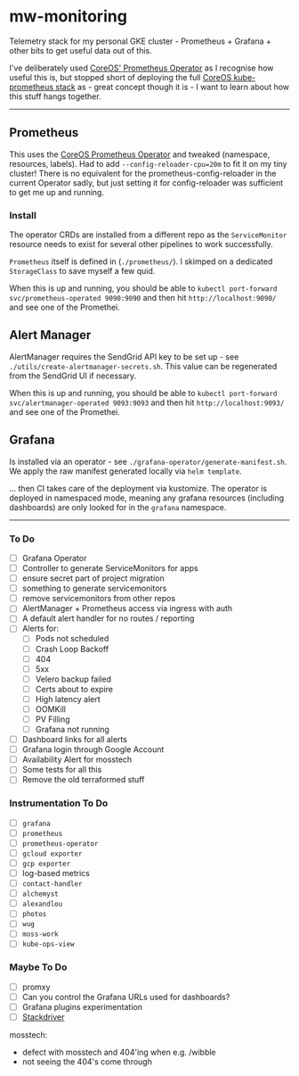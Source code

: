 # mw-monitoring

Telemetry stack for my personal GKE cluster - Prometheus + Grafana + other bits to get useful data out of this.

I've deliberately used [CoreOS' Prometheus Operator](https://github.com/coreos/prometheus-operator) as I recognise how useful this is, but stopped short of deploying the full [CoreOS kube-prometheus stack](https://github.com/coreos/kube-prometheus) as - great concept though it is - I want to learn about how this stuff hangs together.

---

## Prometheus

This uses the [CoreOS Prometheus Operator](https://github.com/coreos/prometheus-operator/blob/master/bundle.yaml) and tweaked (namespace, resources, labels). Had to add `--config-reloader-cpu=20m` to fit it on my tiny cluster! There is no equivalent for the prometheus-config-reloader in the current Operator sadly, but just setting it for config-reloader was sufficient to get me up and running.

### Install

The operator CRDs are installed from a different repo as the `ServiceMonitor` resource needs to exist for several other pipelines to work successfully.

`Prometheus` itself is defined in (`./prometheus/`). I skimped on a dedicated `StorageClass` to save myself a few quid.

When this is up and running, you should be able to `kubectl port-forward svc/prometheus-operated 9090:9090` and then hit `http://localhost:9090/` and see one of the Promethei.

## Alert Manager

AlertManager requires the SendGrid API key to be set up - see `./utils/create-alertmanager-secrets.sh`. This value can be regenerated from the SendGrid UI if necessary.

When this is up and running, you should be able to `kubectl port-forward svc/alertmanager-operated 9093:9093` and then hit `http://localhost:9093/` and see one of the Promethei.

## Grafana

Is installed via an operator - see `./grafana-operator/generate-manifest.sh`. We apply the raw manifest generated locally via `helm template`.

... then CI takes care of the deployment via kustomize. The operator is deployed in namespaced mode, meaning any grafana resources (including dashboards) are only looked for in the `grafana` namespace.

---

### To Do

- [ ] Grafana Operator
- [ ] Controller to generate ServiceMonitors for apps
- [ ] ensure secret part of project migration
- [ ] something to generate servicemonitors
- [ ] remove servicemonitors from other repos
- [ ] AlertManager + Prometheus access via ingress with auth
- [ ] A default alert handler for no routes / reporting
- [ ] Alerts for:
  - [ ] Pods not scheduled
  - [ ] Crash Loop Backoff
  - [ ] 404
  - [ ] 5xx
  - [ ] Velero backup failed
  - [ ] Certs about to expire
  - [ ] High latency alert
  - [ ] OOMKill
  - [ ] PV Filling
  - [ ] Grafana not running
- [ ] Dashboard links for all alerts
- [ ] Grafana login through Google Account
- [ ] Availability Alert for mosstech
- [ ] Some tests for all this
- [ ] Remove the old terraformed stuff

### Instrumentation To Do

- [ ] `grafana`
- [ ] `prometheus`
- [ ] `prometheus-operator`
- [ ] `gcloud exporter`
- [ ] `gcp exporter`
- [ ] log-based metrics
- [ ] `contact-handler`
- [ ] `alchemyst`
- [ ] `alexandlou`
- [ ] `photos`
- [ ] `wug`
- [ ] `moss-work`
- [ ] `kube-ops-view`

### Maybe To Do

- [ ] promxy
- [ ] Can you control the Grafana URLs used for dashboards?
- [ ] Grafana plugins experimentation
- [ ] [Stackdriver](https://grafana.com/docs/grafana/v6.5/features/datasources/stackdriver/)

mosstech:

- defect with mosstech and 404'ing when e.g. /wibble
- not seeing the 404's come through
